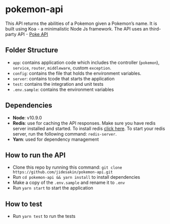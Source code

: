 # pokemon-api
This API returns the abilities of a Pokemon given a Pokemon’s name. It is built using Koa - a minimalistic Node Js framework.
The API uses an third-party API -  [Poke API](http://pokeapi.co)

## Folder Structure
- `app`: contains application code which includes the controller (`pokemon`), `service`, `router`, `middleware`, custom `exception`.
- `config`: contains the file that holds the environment variables.
- `server`: contains tcode that starts the application
- `test`: contains the integration and unit tests
- `.env.sample`: contains the environment variables


## Dependencies
- **Node**: v10.9.0
- **Redis**: use for caching the API responses. Make sure you have redis server installed and started. To install redis [click here](https://redis.io/topics/quickstart). To start your redis server, run the following command: `redis-server`.
- **Yarn**: used for dependency management


## How to run the API

- Clone this repo by running this command: `git clone https://github.com/jidesakin/pokemon-api.git`
- Run `cd pokemon-api && yarn install` to install dependencies
- Make a copy of the `.env.sample` and rename it to `.env`
- Run `yarn start` to start the application


## How to test
- Run `yarn test` to run the tests
